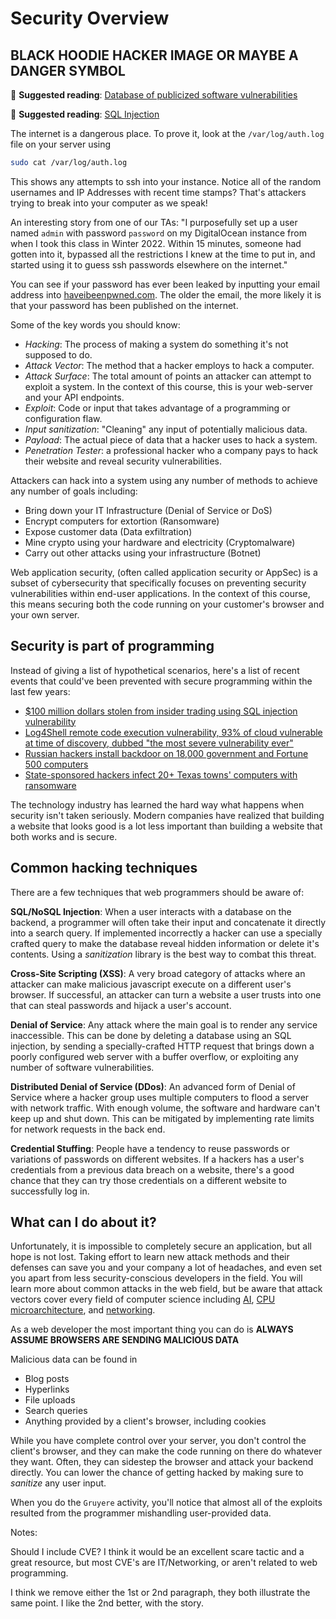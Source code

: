 # Security Overview
## BLACK HOODIE HACKER IMAGE OR MAYBE A DANGER SYMBOL
📖 **Suggested reading**: [Database of publicized software vulnerabilities](https://cve.mitre.org/)

📖 **Suggested reading**: [SQL Injection](https://portswigger.net/web-security/sql-injection)



The internet is a dangerous place. To prove it, look at the ```/var/log/auth.log``` file on your server using 
```bash
sudo cat /var/log/auth.log
```
This shows any attempts to ssh into your instance. Notice all of the random usernames and IP Addresses with recent time stamps? That's attackers trying to break into your computer as we speak!

An interesting story from one of our TAs: "I purposefully set up a user named ```admin``` with password ```password``` on my DigitalOcean instance from when I took this class in Winter 2022. Within 15 minutes, someone had gotten into it, bypassed all the restrictions I knew at the time to put in, and started using it to guess ssh passwords elsewhere on the internet."

You can see if your password has ever been leaked by inputting your email address into [haveibeenpwned.com](https://haveibeenpwned.com/). The older the email, the more likely it is that your password has been published on the internet.

Some of the key words you should know:
- *Hacking*: The process of making a system do something it's not supposed to do.
- *Attack Vector*: The method that a hacker employs to hack a computer.
- *Attack Surface*: The total amount of points an attacker can attempt to exploit a system. In the context of this course, this is your web-server and your API endpoints.
- *Exploit*: Code or input that takes advantage of a programming or configuration flaw.
- *Input sanitization*: "Cleaning" any input of potentially malicious data.
- *Payload*: The actual piece of data that a hacker uses to hack a system.
- *Penetration Tester*: a professional hacker who a company pays to hack their website and reveal security vulnerabilities.

Attackers can hack into a system using any number of methods to achieve any number of goals including:
- Bring down your IT Infrastructure (Denial of Service or DoS)
- Encrypt computers for extortion (Ransomware)
- Expose customer data (Data exfiltration)
- Mine crypto using your hardware and electricity (Cryptomalware)
- Carry out other attacks using your infrastructure (Botnet)

Web application security, (often called application security or AppSec) is a subset of cybersecurity that specifically focuses on preventing security vulnerabilities within end-user applications. In the context of this course, this means securing both the code running on your customer's browser and your own server.

## Security is part of programming
Instead of giving a list of hypothetical scenarios, here's a list of recent events that could've been prevented with secure programming within the last few years:
- [$100 million dollars stolen from insider trading using SQL injection vulnerability](https://www.theverge.com/2018/8/22/17716622/sec-business-wire-hack-stolen-press-release-fraud-ukraine)
- [Log4Shell remote code execution vulnerability, 93% of cloud vulnerable at time of discovery, dubbed "the most severe vulnerability ever"](https://en.wikipedia.org/wiki/Log4Shell)
- [Russian hackers install backdoor on 18,000 government and Fortune 500 computers](https://www.npr.org/2021/04/16/985439655/a-worst-nightmare-cyberattack-the-untold-story-of-the-solarwinds-hack)
- [State-sponsored hackers infect 20+ Texas towns' computers with ransomware](https://www.usnews.com/news/national-news/articles/2019-08-20/hackers-hold-computers-of-23-texas-towns-for-ransom)

The technology industry has learned the hard way what happens when security isn't taken seriously. Modern companies have realized that building a website that looks good is a lot less important than building a website that both works and is secure.

## Common hacking techniques
There are a few techniques that web programmers should be aware of:

**SQL/NoSQL Injection**: When a user interacts with a database on the backend, a programmer will often take their input and concatenate it directly into a search query. If implemented incorrectly a hacker can use a specially crafted query to make the database reveal hidden information or delete it's contents. Using a *sanitization* library is the best way to combat this threat.

**Cross-Site Scripting (XSS)**: A very broad category of attacks where an attacker can make malicious javascript execute on a different user's browser. If successful, an attacker can turn a website a user trusts into one that can steal passwords and hijack a user's account.

**Denial of Service**: Any attack where the main goal is to render any service inaccessible. This can be done by deleting a database using an SQL injection, by sending a specially-crafted HTTP request that brings down a poorly configured web server with a buffer overflow, or exploiting any number of software vulnerabilities.

**Distributed Denial of Service (DDos)**: An advanced form of Denial of Service where a hacker group uses multiple computers to flood a server with network traffic. With enough volume, the software and hardware can't keep up and shut down. This can be mitigated by implementing rate limits for network requests in the back end.

**Credential Stuffing**: People have a tendency to reuse passwords or variations of passwords on different websites. If a hackers has a user's credentials from a previous data breach on a website, there's a good chance that they can try those credentials on a different website to successfully log in. 

## What can I do about it?
Unfortunately, it is impossible to completely secure an application, but all hope is not lost. Taking effort to learn new attack methods and their defenses can save you and your company a lot of headaches, and even set you apart from less security-conscious developers in the field. You will learn more about common attacks in the web field, but be aware that attack vectors cover every field of computer science including [AI](https://www.technologyreview.com/2019/03/25/1216/emtech-digital-dawn-song-adversarial-machine-learning/), [CPU microarchitecture](https://mdsattacks.com/), and [networking](https://access.redhat.com/security/cve/cve-2022-3602).

As a web developer the most important thing you can do is **ALWAYS ASSUME BROWSERS ARE SENDING MALICIOUS DATA**

Malicious data can be found in
- Blog posts
- Hyperlinks
- File uploads
- Search queries
- Anything provided by a client's browser, including cookies

While you have complete control over your server, you don't control the client's browser, and they can make the code running on there do whatever they want. Often, they can sidestep the browser and attack your backend directly. You can lower the chance of getting hacked by making sure to *sanitize* any user input. 

When you do the ```Gruyere``` activity, you'll notice that almost all of the exploits resulted from the programmer mishandling user-provided data. 

Notes: 

Should I include CVE? I think it would be an excellent scare tactic and a great resource, but most CVE's are IT/Networking, or aren't related to web programming.

I think we remove either the 1st or 2nd paragraph, they both illustrate the same point. I like the 2nd better, with the story.
